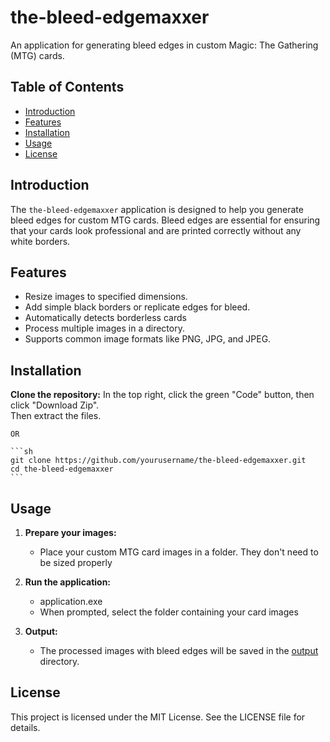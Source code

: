 # the-bleed-edgemaxxer

An application for generating bleed edges in custom Magic: The Gathering (MTG) cards.

## Table of Contents

- [Introduction](#introduction)
- [Features](#features)
- [Installation](#installation)
- [Usage](#usage)
- [License](#license)

## Introduction

The `the-bleed-edgemaxxer` application is designed to help you generate bleed edges for custom MTG cards. Bleed edges are essential for ensuring that your cards look professional and are printed correctly without any white borders.

## Features

- Resize images to specified dimensions.
- Add simple black borders or replicate edges for bleed.
- Automatically detects borderless cards
- Process multiple images in a directory.
- Supports common image formats like PNG, JPG, and JPEG.

## Installation

**Clone the repository:**
    In the top right, click the green "Code" button, then click "Download Zip".  
    Then extract the files.

    OR

    ```sh
    git clone https://github.com/yourusername/the-bleed-edgemaxxer.git
    cd the-bleed-edgemaxxer
    ```

## Usage

1. **Prepare your images:**
    - Place your custom MTG card images in a folder. They don't need to be sized properly

2. **Run the application:**
    - application.exe
    - When prompted, select the folder containing your card images

3. **Output:**
    - The processed images with bleed edges will be saved in the [output](http://_vscodecontentref_/2) directory.

## License

This project is licensed under the MIT License. See the LICENSE file for details.